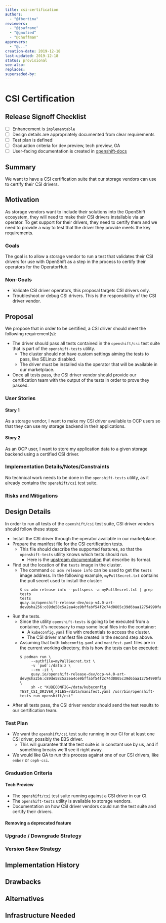 ```yaml
---
title: csi-certification
authors:
  - "@fbertina"
reviewers:
  - "@jsafrane"
  - "@gnufied”
  - "@chuffman"
approvers:
  - "@..."
creation-date: 2019-12-18
last-updated: 2019-12-18
status: provisional
see-also:
replaces:
superseded-by:
---
```


# CSI Certification

## Release Signoff Checklist

- [ ] Enhancement is `implementable`
- [ ] Design details are appropriately documented from clear requirements
- [ ] Test plan is defined
- [ ] Graduation criteria for dev preview, tech preview, GA
- [ ] User-facing documentation is created in [openshift-docs](https://github.com/openshift/openshift-docs/)

## Summary

We want to have a CSI certification suite that our storage vendors can use to certify their CSI drivers.

## Motivation

As storage vendors want to include their solutions into the OpenShift ecosystem, they will need to make their CSI drivers installable via an operator. To get support for their drivers, they need to certify them and we need to provide a way to test that the driver they provide meets the key requirements.

### Goals

The goal is to allow a storage vendor to run a test that validates their CSI drivers for use with OpenShift as a step in the process to certify their operators for the OperatorHub.

### Non-Goals

* Validate CSI driver operators, this proposal targets CSI drivers only.
* Troubleshoot or debug CSI drivers. This is the responsibility of the CSI driver vendor.

## Proposal

We propose that in order to be certified, a CSI driver should meet the following requirement(s):

* The driver should pass all tests contained in the `openshift/csi` test suite that is part of the `openshift-tests` utility.
  * The cluster should not have custom settings aiming the tests to pass, like SELinux disabled.
  * The driver must be installed via the operator that will be available in our marketplace.
* Once all tests pass, the CSI driver vendor should provide our certification team with the output of the tests in order to prove they passed.

### User Stories

#### Story 1

As a storage vendor, I want to make my CSI driver available to OCP users so that they can use my storage backend in their applications.

#### Story 2

As an OCP user, I want to store my application data to a given storage backend using a certified CSI driver.

### Implementation Details/Notes/Constraints

No technical work needs to be done in the `openshift-tests` utility, as it already contains the `openshift/csi` test suite.

### Risks and Mitigations

## Design Details

In order to run all tests of the `openshift/csi` test suite, CSI driver vendors should follow these steps:

* Install the CSI driver through the operator available in our marketplace.
* Prepare the manifest file for the CSI certification tests.
  * This file should describe the supported features, so that the `openshift-tests` utility knows which tests should run.
    * Here is the [upstream documentation](https://github.com/kubernetes/kubernetes/blob/master/test/e2e/storage/external/README.md) that describe its format.
* Find out the location of the `tests` image in the cluster.
  * The command `oc adm release info` can be used to get the `tests` image address. In the following example, `myPullSecret.txt` contains the pull secret used to install the cluster:
	```console
	$ oc adm release info --pullspecs -a myPullSecret.txt | grep tests
	tests                                         quay.io/openshift-release-dev/ocp-v4.0-art-dev@sha256:c89de58c5a2ea4ce9bffabf54f2c74d0805c39d6baa12754990fa3a2f1203856
	```
* Run the tests.
  * Since the utility `openshift-tests` is going to be executed from a container, it's necessary to map some local files into the container:
    * A `kubeconfig.yaml` file with credentials to access the cluster.
    * The CSI driver manifest file created in the second step above.
  * Assuming that both `kubeconfig.yaml` and `manifest.yaml` files are in the current working directory, this is how the tests can be executed:
	```console
	$ podman run \
         --authfile=myPullSecret.txt \
	     -v `pwd`:/data:z \
		 --rm -it \
		 quay.io/openshift-release-dev/ocp-v4.0-art-dev@sha256:c89de58c5a2ea4ce9bffabf54f2c74d0805c39d6baa12754990fa3a2f1203856 \
		 sh -c "KUBECONFIG=/data/kubeconfig TEST_CSI_DRIVER_FILES=/data/manifest.yaml /usr/bin/openshift-tests run openshift/csi"
	```
* After all tests pass, the CSI driver vendor should send the test results to our certification team.

### Test Plan

* We want the `openshift/csi` test suite running in our CI for at least one CSI driver, possibly the EBS driver.
  * This will guarantee that the test suite is in constant use by us, and if something breaks we'll see it right away.
* We would like QA to run this process against one of our CSI drivers, like `ember` or `ceph-csi`.

### Graduation Criteria

#### Tech Preview

* The `openshift/csi` test suite running against a CSI driver in our CI.
* The `openshift-tests` utility is available to storage vendors.
* Documentation on how CSI driver vendors could run the test suite and certify their drivers.

#### Removing a deprecated feature

### Upgrade / Downgrade Strategy

### Version Skew Strategy

## Implementation History

## Drawbacks

## Alternatives

## Infrastructure Needed
